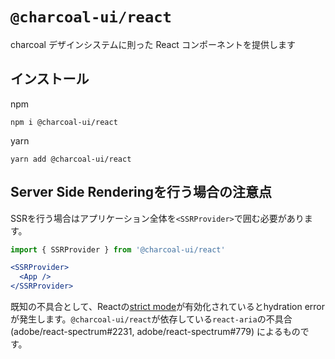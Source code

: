 # `@charcoal-ui/react`

charcoal デザインシステムに則った React コンポーネントを提供します

## インストール

npm

```
npm i @charcoal-ui/react
```

yarn

```
yarn add @charcoal-ui/react
```

## Server Side Renderingを行う場合の注意点

SSRを行う場合はアプリケーション全体を`<SSRProvider>`で囲む必要があります。

```jsx
import { SSRProvider } from '@charcoal-ui/react'

<SSRProvider>
  <App />
</SSRProvider>
```

既知の不具合として、Reactの[strict mode](https://reactjs.org/docs/strict-mode.html)が有効化されているとhydration errorが発生します。`@charcoal-ui/react`が依存している`react-aria`の不具合 (adobe/react-spectrum#2231, adobe/react-spectrum#779) によるものです。
